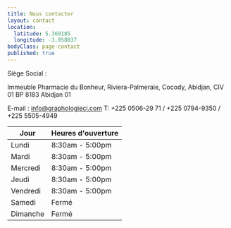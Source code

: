 ```yaml
---
title: Nous contacter
layout: contact
location:
  latitude: 5.369185
  longitude: -3.958837
bodyClass: page-contact
published: true
---
```

Siège Social : 

Immeuble Pharmacie du Bonheur,
Riviera-Palmeraie, 
Cocody,
Abidjan, 
CIV 01 BP 8183 Abidjan 01 

E-mail : info@graphologieci.com
T: +225 0506-29 71 / +225 0794-9350 / +225 5505-4949

| Jour      | Heures d'ouverture |
| --------- | ---------------    |
| Lundi     | 8:30am - 5:00pm    |
| Mardi     | 8:30am - 5:00pm    |
| Mercredi  | 8:30am - 5:00pm    |
| Jeudi     | 8:30am - 5:00pm    |
| Vendredi  | 8:30am - 5:00pm    |
| Samedi    | Fermé              |
| Dimanche  | Fermé              |
